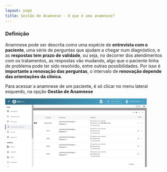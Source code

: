 ```yaml
---
layout: page
title: Gestão de Anamnese - O que é uma anamnese?
---
```


### Definição

Anamnese pode ser descrita como uma espécie de **entrevista com o paciente**, uma série de perguntas que ajudam a chegar num diagnóstico, e as **respostas tem prazo de validade**, ou seja, no decorrer dos atendimentos com os tratamentos, as respostas vão mudando, algo que o paciente tinha de problema pode ter sido resolvido, entre outras possibilidades. Por isso é **importante a renovação das perguntas**, o intervalo de **renovação depende das orientações da clínica**.

Para acessar a anamnese de um paciente, é só clicar no menu lateral esquerdo, na opção **Gestão de Anamnese**

<div class="text-center"> 
  <img alt="Tipos de agendamento" src="/pages/gestao-anamnese/o-que-e-uma-anamnese/lista_anamnese.png" style="width: 90%;">
</div>

